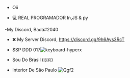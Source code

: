 - Oii

- 💻 REAL PROGRAMADOR In,JS & py

-My Discord, Badá#2040

- ❌ My Server Discord, https://discord.gg/9h6Ays3RcT

- $SP DDD 017![keyboard-hyperx](https://user-images.githubusercontent.com/87894440/143805090-f42eb007-ac73-40b9-b5cd-5cdcab00aa8b.gif)


- Sou Do Brasil (🇧🇷)

- Interior De São Paulo
![Qgf2](https://user-images.githubusercontent.com/87894440/143805032-e01ccb29-2ea9-4d3e-83ee-ac0994d85d6a.gif)
